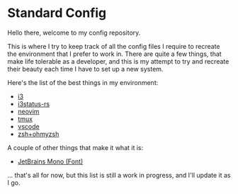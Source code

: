 # Standard Config

Hello there, welcome to my config repository. 

This is where I try to keep track of all the config files I require to recreate
the environment that I prefer to work in. There are quite a few things, that 
make life tolerable as a developer, and this is my attempt to try and recreate
their beauty each time I have to set up a new system. 

Here's the list of the best things in my environment:

- [i3](https://i3wm.org/)
- [i3status-rs](https://github.com/greshake/i3status-rust)
- [neovim](https://neovim.io/)
- [tmux](https://github.com/tmux/tmux/wiki)
- [vscode](https://code.visualstudio.com/)
- [zsh+ohmyzsh](https://ohmyz.sh/)

A couple of other things that make it what it is: 
- [JetBrains Mono (Font)](https://www.jetbrains.com/lp/mono/)

... that's all for now, but this list is still a work in progress, and I'll update it 
as I go. 


